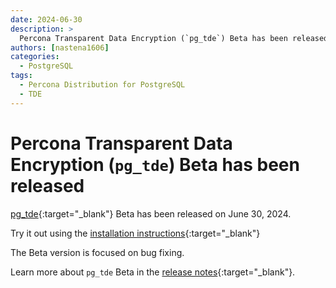 ```yaml
---
date: 2024-06-30
description: >
  Percona Transparent Data Encryption (`pg_tde`) Beta has been released on June 30, 2024
authors: [nastena1606]
categories:
  - PostgreSQL
tags:
  - Percona Distribution for PostgreSQL
  - TDE
---
```


# Percona Transparent Data Encryption (`pg_tde`) Beta has been released

[pg_tde](https://percona.github.io/pg_tde/main/index.html){:target="_blank"} Beta has been released on June 30, 2024.

Try it out using the [installation instructions](https://percona.github.io/pg_tde/main/install.html){:target="_blank"}

<!-- more -->

The Beta version is focused on bug fixing. 

Learn more about `pg_tde` Beta in the [release notes](https://percona.github.io/pg_tde/main/release-notes/beta.html){:target="_blank"}. 
